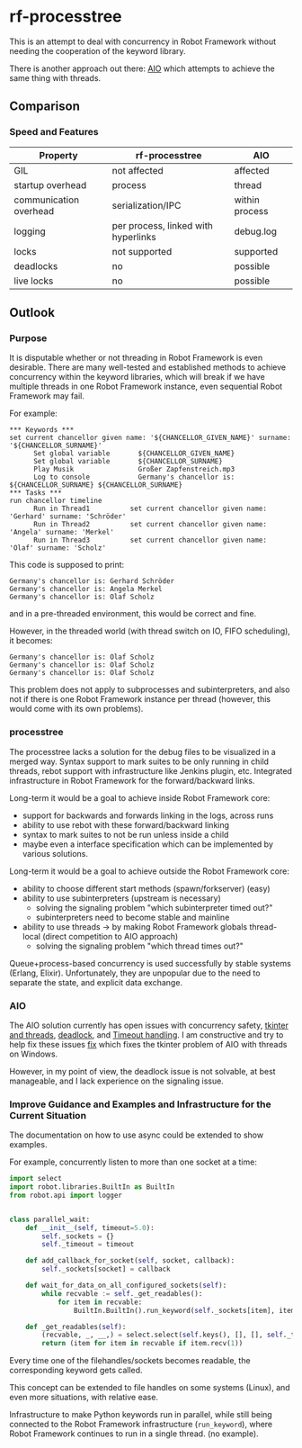 # rf-processtree
This is an attempt to deal with concurrency in Robot Framework without needing the cooperation of the keyword library.

There is another approach out there: [AIO](https://github.com/test-fullautomation/RobotFramework_AIO) which attempts to achieve the same thing with threads.

## Comparison

### Speed and Features
| Property               | rf-processtree                      | AIO            |
| -------------          | -------------                       | -------------  |
| GIL                    | not affected                        | affected       |
| startup overhead       | process                             | thread         |
| communication overhead | serialization/IPC                   | within process |
| logging                | per process, linked with hyperlinks | debug.log      |
| locks                  | not supported                       | supported      |
| deadlocks              | no                                  | possible       |
| live locks             | no                                  | possible       |

## Outlook
### Purpose

It is disputable whether or not threading in Robot Framework is even desirable. There are many well-tested and established methods to achieve concurrency within the keyword libraries, which will break if we have multiple threads in one Robot Framework instance, even sequential Robot Framework may fail.

For example:
```robot
*** Keywords ***
set current chancellor given name: '${CHANCELLOR_GIVEN_NAME}' surname: '${CHANCELLOR_SURNAME}'
      Set global variable       ${CHANCELLOR_GIVEN_NAME}
      Set global variable       ${CHANCELLOR_SURNAME}
      Play Musik                Großer Zapfenstreich.mp3
      Log to console            Germany's chancellor is: ${CHANCELLOR_SURNAME} ${CHANCELLOR_SURNAME}
*** Tasks ***
run chancellor timeline
      Run in Thread1          set current chancellor given name: 'Gerhard' surname: 'Schröder'
      Run in Thread2          set current chancellor given name: 'Angela' surname: 'Merkel'
      Run in Thread3          set current chancellor given name: 'Olaf' surname: 'Scholz'
```
This code is supposed to print:
```
Germany's chancellor is: Gerhard Schröder
Germany's chancellor is: Angela Merkel
Germany's chancellor is: Olaf Scholz
```
and in a pre-threaded environment, this would be correct and fine.

However, in the threaded world (with thread switch on IO, FIFO scheduling), it becomes:
```
Germany's chancellor is: Olaf Scholz
Germany's chancellor is: Olaf Scholz
Germany's chancellor is: Olaf Scholz
```
This problem does not apply to subprocesses and subinterpreters, and also not if there is one Robot Framework instance per thread (however, this would come with its own problems).

### processtree
The processtree lacks a solution for the debug files to be visualized in a merged way. Syntax support to mark suites to be only running in child threads, rebot support with infrastructure like Jenkins plugin, etc. Integrated infrastructure in Robot Framework for the forward/backward links.

Long-term it would be a goal to achieve inside Robot Framework core:
 - support for backwards and forwards linking in the logs, across runs
 - ability to use rebot with these forward/backward linking
 - syntax to mark suites to not be run unless inside a child
 - maybe even a interface specification which can be implemented by various solutions.

Long-term it would be a goal to achieve outside the Robot Framework core:
 - ability to choose different start methods (spawn/forkserver) (easy)
 - ability to use subinterpreters (upstream is necessary)
   - solving the signaling problem "which subinterpreter timed out?"
   - subinterpreters need to become stable and mainline
 - ability to use threads -> by making Robot Framework globals thread-local (direct competition to AIO approach)
   - solving the signaling problem "which thread times out?"

Queue+process-based concurrency is used successfully by stable systems (Erlang, Elixir). Unfortunately, they are unpopular due to the need to separate the state, and explicit
data exchange.

### AIO
The AIO solution currently has open issues with concurrency safety, [tkinter and threads](https://github.com/test-fullautomation/robotframework/issues/110), [deadlock](https://github.com/test-fullautomation/robotframework/issues/117), and [Timeout handling](https://github.com/test-fullautomation/robotframework/issues/118). I am constructive and try to help fix these issues [fix](https://github.com/robotframework/robotframework/pull/5343) which fixes the tkinter problem of AIO with threads on Windows.

However, in my point of view, the deadlock issue is not solvable, at best manageable, and I lack experience on the signaling issue.

### Improve Guidance and Examples and Infrastructure for the Current Situation

The documentation on how to use async could be extended to show examples.

For example, concurrently listen to more than one socket at a time:
```python
import select
import robot.libraries.BuiltIn as BuiltIn
from robot.api import logger


class parallel_wait:
    def __init__(self, timeout=5.0):
        self._sockets = {}
        self._timeout = timeout

    def add_callback_for_socket(self, socket, callback):
        self._sockets[socket] = callback

    def wait_for_data_on_all_configured_sockets(self):
        while recvable := self._get_readables():
            for item in recvable:
                BuiltIn.BuiltIn().run_keyword(self._sockets[item], item)

    def _get_readables(self):
        (recvable, _, __,) = select.select(self.keys(), [], [], self._timeout)
        return (item for item in recvable if item.recv(1))
```
Every time one of the filehandles/sockets becomes readable, the corresponding keyword gets called.

This concept can be extended to file handles on some systems (Linux), and even more situations, with relative ease.

Infrastructure to make Python keywords run in parallel, while still being connected to the Robot Framework infrastructure (`run_keyword`), where Robot Framework continues to run in a single thread. (no example).
